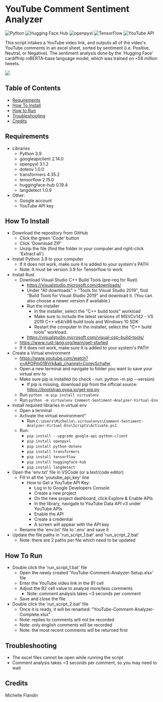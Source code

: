 # YouTube Comment Sentiment Analyzer


![Python](https://img.shields.io/badge/Python-3.9-ffdb4f.svg)
![Hugging Face Hub](https://img.shields.io/badge/Hugging%20Face%20Hub-0.19.4-ff9d00.svg)
![openpyxl](https://img.shields.io/badge/OpenPyXL-3.1.2-217249.svg)
![TensorFlow](https://img.shields.io/badge/TensorFlow-2.15.0-ed8e24.svg)
![YouTube API](https://img.shields.io/badge/YouTube%20API-v3-ff0000.svg)


This script intakes a YouTube video link, and outputs all of the video's YouTube comments in an excel sheet, sorted by sentiment (i.e. Positive, Neutral, or Negative). The sentiment analysis done by the 'Hugging Face' cardiffnlp roBERTA-base language model, which was trained on ~58 million tweets.


<a href="https://youtu.be/EcYErMu0cjQ?si=amhc2IIXkzyfaZeS" target="_blank"><img src="https://img.shields.io/badge/YouTube-Demo-red?style=for-the-badge&logo=youtube"></a>


## Table of Contents
- [Requirements](#requirements)
- [How To Install](#how-to-install)
- [How to Run](#how-to-run)
- [Troubleshooting](#troubleshooting)
- [Credits](#credits)


## Requirements<a name="requirements"></a>
- Libraries
  - Python 3.9
  - googleapiclient 2.14.0
  - openpyxl 3.1.2
  - dotenv 1.0.0
  - transformers 4.35.2
  - tensorflow 2.15.0
  - huggingface-hub 0.19.4
  - langdetect 1.0.9
- Other:
  - Google account
  - YouTube API key


## How To Install<a name="how-to-install"></a>
- Download the repository from GitHub
  - Click the green 'Code' button
  - Click 'Download ZIP'
  - Unzip the file (find the folder in your computer and right-click 'Extract all')
- Install Python 3.9 to your computer
  - If it does not work, make sure it is added to your system's PATH
  - Note: It must be version 3.9 for Tensorflow to work
- Install Rust
  - Download Visual Studio C++ Build Tools (pre-req for Rust)
    - https://visualstudio.microsoft.com/downloads/
    - Under "All downloads" > "Tools for Visual Studio 2019", find "Build Tools for Visual Studio 2019" and download it. (You can also choose a newer version if available.)
    - Run the installer
      - In the installer, select the "C++ build tools" workload
      - Make sure to include the latest versions of MSVCv142 - VS 2019 C++ x64/x86 build tools and Windows 10 SDK
      - Restart the computer
In the installer, select the "C++ build tools" workload.
    - https://visualstudio.microsoft.com/visual-cpp-build-tools/
  - https://www.rust-lang.org/learn/get-started
  - If it does not work, make sure it is added to your system's PATH
- Create a Virtual environment
  - https://www.youtube.com/watch?v=APOPm01BVrk&ab_channel=CoreySchafer
  - Open a new terminal and navigate to folder you want to save your virtual env to
  - Make sure pip is installed (to check - run: python -m pip --version)
    - If pip is missing, download pip from the official source: https://bootstrap.pypa.io/get-pip.py 
  - Run `python -m pip install virtualenv`
  - Run `python -m virtualenv Comment-Sentiment-Analyzer-Virtual-Env`
- Install required libraries in virtual env
  - Open a terminal
  - Activate the virtual environment"
    - Run `C:\Users\Michelle\.virtualenvs\Comment-Sentiment-Analyzer-Virtual-Env\Scripts\Activate.ps1`
  - Run: 
    - `pip install --upgrade google-api-python-client`
    - `pip install openpyxl`
    - `pip install python-dotenv`
    - `pip install transformers`
    - `pip install tensorflow`
    - `pip install huggingface-hub`
    - `pip install langdetect`
- Open the 'env.txt' file in VSCode (or a text/code editor)
  - Fill in all the 'youtube_api_key' line
    - How to Get a YouTube API Key:
      - Log in to Google Developers Console
      - Create a new project
      - On the new project dashboard, click Explore & Enable APIs
      - In the library, navigate to YouTube Data API v3 under YouTube APIs
      - Enable the API
      - Create a credential
      - A screen will appear with the API key
  - Rename the 'env.txt' file to '.env' and save it
- Update the file paths in 'run_script_1.bat' and 'run_script_2.bat' 
  - Note: there are 2 paths per file which need to be updated


## How To Run<a name="how-to-run"></a>
- Double click the 'run_script_1.bat' file
  - Open the newly created 'YouTube-Comment-Analyzer-Setup.xlsx' file
  - Enter the YouTube video link in the B1 cell
  - Adjust the B2 cell value to analyze more/less comments 
    * Note: comment analysis takes ~3 seconds per comment
  - Save and close the file
- Double click the 'run_script_2.bat' file
  - Once it is ready, it will be renamed: "YouTube-Comment-Analyzer-Complete.xlsx"
  * Note: replies to comments will not be recorded
  * Note: only english comments will be recorded
  * Note: the most recent comments will be returned first


## Troubleshooting<a name="troubleshooting"></a>
- The excel files cannot be open while running the script
- Comment analysis takes ~3 seconds per comment, so you may need to wait


## Credits<a name="credits"></a>
Michelle Flandin


